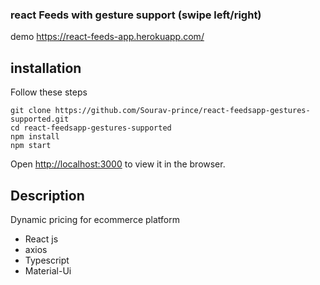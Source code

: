 ### react Feeds with gesture support (swipe left/right)
demo https://react-feeds-app.herokuapp.com/
## installation
Follow these steps
```
git clone https://github.com/Sourav-prince/react-feedsapp-gestures-supported.git
cd react-feedsapp-gestures-supported
npm install
npm start
```
Open [http://localhost:3000](http://localhost:3000) to view it in the browser.
## Description
Dynamic pricing for ecommerce platform
- React js
- axios
- Typescript
- Material-Ui
